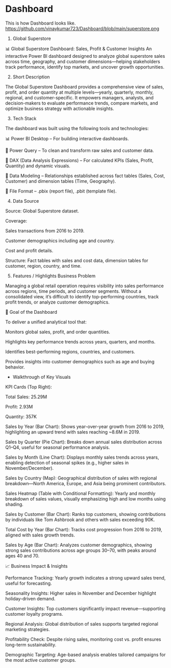 # Dashboard
This is how Dashboard looks like. https://github.com/vinaykumar723/Dashboard/blob/main/superstore.png
1. Global Superstore

📊 Global Superstore Dashboard: Sales, Profit & Customer Insights
An interactive Power BI dashboard designed to analyze global superstore sales across time, geography, and customer dimensions—helping stakeholders track performance, identify top markets, and uncover growth opportunities.

2. Short Description 

The Global Superstore Dashboard provides a comprehensive view of sales, profit, and order quantity at multiple levels—yearly, quarterly, monthly, regional, and customer-specific. It empowers managers, analysts, and decision-makers to evaluate performance trends, compare markets, and optimize business strategy with actionable insights.

3. Tech Stack

The dashboard was built using the following tools and technologies:

📊 Power BI Desktop – For building interactive dashboards.

📂 Power Query – To clean and transform raw sales and customer data.

🧮 DAX (Data Analysis Expressions) – For calculated KPIs (Sales, Profit, Quantity) and dynamic visuals.

📝 Data Modeling – Relationships established across fact tables (Sales, Cost, Customer) and dimension tables (Time, Geography).

📁 File Format – .pbix (report file), .pbit (template file).

4. Data Source

Source: Global Superstore dataset.

Coverage:

Sales transactions from 2016 to 2019.

Customer demographics including age and country.

Cost and profit details.

Structure: Fact tables with sales and cost data, dimension tables for customer, region, country, and time.

5. Features / Highlights
 Business Problem

Managing a global retail operation requires visibility into sales performance across regions, time periods, and customer segments. Without a consolidated view, it’s difficult to identify top-performing countries, track profit trends, or analyze customer demographics.

🎯 Goal of the Dashboard

To deliver a unified analytical tool that:

Monitors global sales, profit, and order quantities.

Highlights key performance trends across years, quarters, and months.

Identifies best-performing regions, countries, and customers.

Provides insights into customer demographics such as age and buying behavior.

* Walkthrough of Key Visuals

KPI Cards (Top Right):

Total Sales: 25.29M

Profit: 2.93M

Quantity: 357K

Sales by Year (Bar Chart):
Shows year-over-year growth from 2016 to 2019, highlighting an upward trend with sales reaching ~8.6M in 2019.

Sales by Quarter (Pie Chart):
Breaks down annual sales distribution across Q1–Q4, useful for seasonal performance analysis.

Sales by Month (Line Chart):
Displays monthly sales trends across years, enabling detection of seasonal spikes (e.g., higher sales in November/December).

Sales by Country (Map):
Geographical distribution of sales with regional breakdown—North America, Europe, and Asia being prominent contributors.

Sales Heatmap (Table with Conditional Formatting):
Yearly and monthly breakdown of sales values, visually emphasizing high and low months using shading.

Sales by Customer (Bar Chart):
Ranks top customers, showing contributions by individuals like Tom Ashbrook and others with sales exceeding 90K.

Total Cost by Year (Bar Chart):
Tracks cost progression from 2016 to 2019, aligned with sales growth trends.

Sales by Age (Bar Chart):
Analyzes customer demographics, showing strong sales contributions across age groups 30–70, with peaks around ages 40 and 70.

📈 Business Impact & Insights

Performance Tracking: Yearly growth indicates a strong upward sales trend, useful for forecasting.

Seasonality Insights: Higher sales in November and December highlight holiday-driven demand.

Customer Insights: Top customers significantly impact revenue—supporting customer loyalty programs.

Regional Analysis: Global distribution of sales supports targeted regional marketing strategies.

Profitability Check: Despite rising sales, monitoring cost vs. profit ensures long-term sustainability.

Demographic Targeting: Age-based analysis enables tailored campaigns for the most active customer groups.


   
